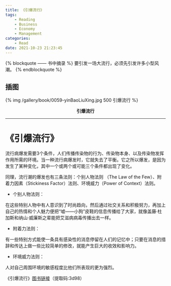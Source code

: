 ```yaml
---
title: 《引爆流行》
tags:
	- Reading
	- Business
	- Economy
	- Management
categories:
	- Read
date: 2021-10-23 21:23:45
---
```


{% blockquote —— 书中摘录 %}
要引发一场大流行，必须先引发许多小型风潮。
{% endblockquote %}

<!-- more -->

## 插图
{% img /gallery/book/0059-yinBaoLiuXing.jpg 500 引爆流行 %}
<p align="center"><b>引爆流行</b></p>

-----

# 《引爆流行》

流行病爆发需要3个条件，人们传播传染物的行为、传染物本身、以及传染物发挥作用所需的环境。当一种流行病爆发时，它就失去了平衡。它之所以爆发，是因为发生了某种变化，其中一个或两个或可能三个条件都出现了变化。

同理，流行潮的爆发也有三条法则：个别人物法则 （The Law of the Few）、附着力因素（Stickiness Factor）法则、环境威力（Power of Context）法则。

- 个别人物法则：

在这些特别人物中有人意识到了时尚趋向，然后通过社交关系和积极努力，再加上自己的热情和个人魅力便把“嘘——小狗”皮鞋的信息传播给了大家，就像盖藤·杜加斯和纳山·威廉斯之辈能把艾滋病病毒传播出去一样。

- 附着力法则：

有一些特别方式能使一条具有感染性的消息停留在人们的记忆中；只要在消息的措辞和传达上做一些比较简单的修改，就能产生巨大的收效和影响力。

- 环境威力法则：

人对自己周围环境的敏感程度比他们所表现的更为强烈。

《引爆流行》[图书链接](https://pan.baidu.com/s/1XwoLQyeLxJgetjzwR0j6gA)（提取码:3d98）